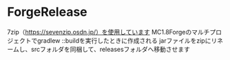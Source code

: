 # ForgeRelease

7zip（https://sevenzip.osdn.jp/）を使用しています
MC1.8Forgeのマルチプロジェクトでgradlew :<ProjectName>:buildを実行したときに作成される
jarファイルをzipにリネームし、srcフォルダを同梱して、releasesフォルダへ移動させます
